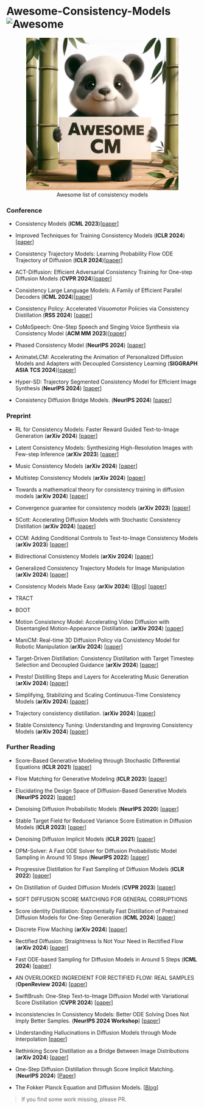 # Awesome-Consistency-Models ![Awesome](https://cdn.rawgit.com/sindresorhus/awesome/d7305f38d29fed78fa85652e3a63e154dd8e8829/media/badge.svg)

<div align="center">
  <img src="logo.png" alt="logo" width="400" />
  <br>
  Awesome list of consistency models
</div>


### Conference

- Consistency Models (**ICML 2023**)[[paper](https://arxiv.org/abs/2303.01469)]

- Improved Techniques for Training Consistency Models (**ICLR 2024**)[[paper](https://arxiv.org/abs/2310.14189)]

- Consistency Trajectory Models: Learning Probability Flow ODE Trajectory of Diffusion  (**ICLR 2024**)[[paper](https://arxiv.org/abs/2310.02279)]

- ACT-Diffusion: Efficient Adversarial Consistency Training for One-step Diffusion Models (**CVPR 2024**)[[paper](https://arxiv.org/abs/2311.14097)]

- Consistency Large Language Models: A Family of Efficient Parallel Decoders (**ICML 2024**)[[paper](https://arxiv.org/abs/2403.00835)]

- Consistency Policy: Accelerated Visuomotor Policies via Consistency Distillation (**RSS 2024**) [[paper](https://arxiv.org/abs/2405.07503)]
  
- CoMoSpeech: One-Step Speech and Singing Voice Synthesis via Consistency Model (**ACM MM 2023**)[[paper](https://arxiv.org/abs/2305.06908)]

- Phased Consistency Model (**NeurIPS 2024**) [[paper](https://huggingface.co/papers/2405.18407)]

- AnimateLCM: Accelerating the Animation of Personalized Diffusion Models and Adapters with Decoupled Consistency Learning (**SIGGRAPH ASIA TCS 2024**)[[paper](https://arxiv.org/abs/2402.00769)]

- Hyper-SD: Trajectory Segmented Consistency Model for Efficient Image Synthesis (**NeurIPS 2024**) [[paper](https://arxiv.org/abs/2404.13686)]

- Consistency Diffusion Bridge Models. (**NeurIPS 2024**) [[paper](https://arxiv.org/abs/2410.22637)]


### Preprint


- RL for Consistency Models: Faster Reward Guided Text-to-Image Generation (**arXiv 2024**) [[paper](https://arxiv.org/abs/2404.03673)]

- Latent Consistency Models: Synthesizing High-Resolution Images with Few-step Inference (**arXiv 2023**) [[paper](https://arxiv.org/abs/2310.04378)]

- Music Consistency Models (**arXiv 2024**) [[paper](https://arxiv.org/abs/2404.13358)]

- Multistep Consistency Models (**arXiv 2024**) [[paper](https://arxiv.org/abs/2403.06807)]
- Towards a mathematical theory for consistency training in diffusion models (**arXiv 2024**) [[paper](https://arxiv.org/abs/2402.07802)]
- Convergence guarantee for consistency models (**arXiv 2023**) [[paper](https://arxiv.org/abs/2308.11449)]

- SCott: Accelerating Diffusion Models with Stochastic Consistency Distillation (**arXiv 2024**) [[paper](https://arxiv.org/abs/2403.01505)]

- CCM: Adding Conditional Controls to Text-to-Image Consistency Models (**arXiv 2023**) [[paper](https://arxiv.org/abs/2312.06971)]

- Bidirectional Consistency Models (**arXiv 2024**) [[paper](https://arxiv.org/abs/2403.18035)]

- Generalized Consistency Trajectory Models for Image Manipulation (**arXiv 2024**) [[paper](https://arxiv.org/abs/2403.12510)]

- Consistency Models Made Easy (**arXiv 2024**) [[Blog](https://gsunshine.notion.site/Consistency-Models-Made-Easy-954205c0b4a24c009f78719f43b419cc)] [[paper](https://arxiv.org/abs/2406.14548)]

- TRACT

- BOOT
  
- Motion Consistency Model: Accelerating Video Diffusion with Disentangled Motion-Appearance Distillation. (**arXiv 2024**) [[paper](https://arxiv.org/abs/2406.06890)]
  
- ManiCM: Real-time 3D Diffusion Policy via Consistency Model for Robotic Manipulation (**arXiv 2024**) [[paper](https://arxiv.org/abs/2406.01586)]

- Target-Driven Distillation: Consistency Distillation with Target Timestep Selection and Decoupled Guidance (**arXiv 2024**) [[paper](https://arxiv.org/abs/2409.01347)]

- Presto! Distilling Steps and Layers for Accelerating Music Generation (**arXiv 2024**) [[paper](https://arxiv.org/pdf/2410.05167)]

- Simplifying, Stabilizing and Scaling Continuous-Time Consistency Models (**arXiv 2024**) [[paper](https://arxiv.org/abs/2410.11081)]

- Trajectory consistency distillation. (**arXiv 2024**) [[paper](https://arxiv.org/abs/2402.19159)]

- Stable Consistency Tuning: Understanding and Improving Consistency Models (**arXiv 2024**) [[paper](https://arxiv.org/abs/2410.18958)]
### Further Reading

- Score-Based Generative Modeling through Stochastic Differential Equations (**ICLR 2021**) [[paper](https://arxiv.org/abs/2011.13456)]

- Flow Matching for Generative Modeling (**ICLR 2023**) [[paper](https://openreview.net/forum?id=PqvMRDCJT9t)]

- Elucidating the Design Space of Diffusion-Based Generative Models (**NeurIPS 2022**) [[paper](https://arxiv.org/abs/2206.00364)]

- Denoising Diffusion Probabilistic Models (**NeurIPS 2020**) [[paper](https://arxiv.org/abs/2006.11239)]

- Stable Target Field for Reduced Variance Score Estimation in Diffusion Models (**ICLR 2023**) [[paper](https://arxiv.org/abs/2302.00670)]

- Denoising Diffusion Implicit Models (**ICLR 2021**) [[paper](https://openreview.net/forum?id=St1giarCHLP)]

- DPM-Solver: A Fast ODE Solver for Diffusion Probabilistic Model Sampling in Around 10 Steps (**NeurIPS 2022**) [[paper](https://arxiv.org/abs/2206.00927)]

- Progressive Distillation for Fast Sampling of Diffusion Models (**ICLR 2022**) [[paper](https://arxiv.org/abs/2202.00512)]

- On Distillation of Guided Diffusion Models (**CVPR 2023**) [[paper](https://openaccess.thecvf.com/content/CVPR2023/papers/Meng_On_Distillation_of_Guided_Diffusion_Models_CVPR_2023_paper.pdf)]

- SOFT DIFFUSION SCORE MATCHING FOR GENERAL CORRUPTIONS

- Score identity Distillation: Exponentially Fast Distillation of Pretrained Diffusion Models for One-Step Generation (**ICML 2024**) [[paper](https://arxiv.org/pdf/2404.04057)]

- Discrete Flow Maching (**arXiv 2024**) [[paper](https://arxiv.org/abs/2407.15595)]

- Rectified Diffusion: Straightness Is Not Your Need in Rectified Flow (**arXiv 2024**) [[paper](https://arxiv.org/abs/2410.07303)]

- Fast ODE-based Sampling for Diffusion Models in Around 5 Steps (**ICML 2024**) [[paper](https://arxiv.org/abs/2312.00094)]

- AN OVERLOOKED INGREDIENT FOR RECTIFIED FLOW: REAL SAMPLES (**OpenReview 2024**) [[paper](https://openreview.net/pdf/9f5657d9fe2a06bc82b997b83332721b61734f8b.pdf)]

- SwiftBrush: One-Step Text-to-Image Diffusion Model with Variational Score Distillation (**CVPR 2024**) [[paper](https://arxiv.org/abs/2312.05239)]

- Inconsistencies In Consistency Models: Better ODE Solving Does Not Imply Better Samples. (**NeurIPS 2024 Workshop**) [[paper](https://openreview.net/forum?id=2p4ES8QPUi)]

- Understanding Hallucinations in Diffusion Models through Mode Interpolation [[paper](https://arxiv.org/abs/2406.09358)]

- Rethinking Score Distillation as a Bridge Between Image Distributions (**arXiv 2024**) [[paper](https://arxiv.org/abs/2406.09417)]

- One-Step Diffusion Distillation through Score Implicit Matching. (**NeurIPS 2024**) [[Paper](https://arxiv.org/abs/2410.16794)]

- The Fokker Planck Equation and Diffusion Models. [[Blog](https://www.peterholderrieth.com/blog/2023/The-Fokker-Planck-Equation-and-Diffusion-Models/)]


> If you find some work missing, please PR. 

